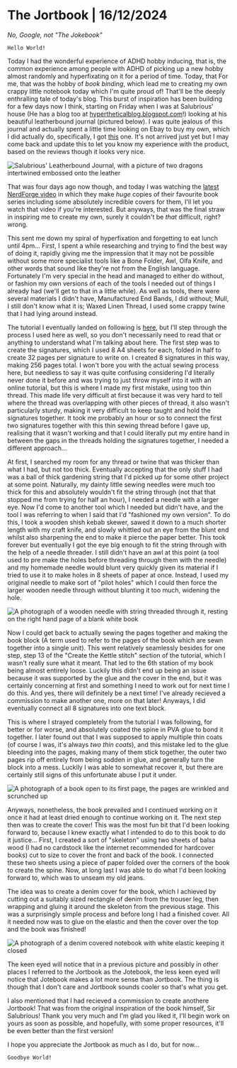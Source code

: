 # The Jortbook | 16/12/2024
*No, Google, not "The Jokebook"*

`Hello World!`

Today I had the wonderful experience of ADHD hobby inducing, that is, the common experience among people with ADHD of picking up a new hobby almost randomly and hyperfixating on it for a period of time. Today, that  For me, that was the hobby of *book binding*, which lead me to creating my own crappy little notebook today which I'm quite proud of! That'll be the deeply enthralling tale of today's blog. This burst of inspiration has been building for a few days now I think, starting on Friday when I was at Salubrious' house (He has a blog too at [hypertheticalblog.blogspot.com](https://hypertheticalblog.blogspot.com/?m=1)!) looking at his beautiful leatherbound journal (pictured below). I was quite jealous of this journal and actually spent a little time looking on Ebay to buy my own, which I did actually do, specifically, I got [this](https://www.ebay.co.uk/itm/204337204935?itmmeta=01JF5DB8ZCM5CJG6FQ06JG9V3V&hash=item2f93724ec7:g:A4oAAOSwOtRhlspT) one. It's not arrived just yet but I may come back and update this to let you know my experience with the product, based on the reviews though it looks very nice.

![Salubrious' Leatherbound Journal, with a picture of two dragons intertwined embossed onto the leather](../images/Salubrious%20Journal.jpg)

That was four days ago now though, and today I was watching the [latest NerdForge video](https://www.youtube.com/watch?v=13coGQUp3ck) in which they make *huge* copies of their favourite book series including some absolutely incredible covers for them, I'll let you watch that video if you're interested. But anyways, that was the final straw in inspiring me to create my own, surely it couldn't be *that* difficult, right? wrong.

This sent me down my spiral of hyperfixation and forgetting to eat lunch until 4pm... First, I spent a while researching and trying to find the best way of doing it, rapidly giving me the impression that it may not be possible without some more specialist tools like a Bone Folder, Awl, Olfa Knife, and other words that sound like they're not from the English language. Fortunately I'm very special in the head and managed to either do without, or fashion my own versions of each of the tools I needed out of things I already had (we'll get to that in a little while). As well as tools, there were several materials I didn't have, Manufactured End Bands, I did without; Mull, I still don't know what it is; Waxed Linen Thread, I used some crappy twine that I had lying around instead.

The tutorial I eventually landed on following is [here](https://blog.papercraftpanda.com/tutorial-how-to-create-a-casebinding-part-i/), but I'll step through the process I used here as well, so you don't necessarily need to read that or anything to understand what I'm talking about here. The first step was to create the signatures, which I used 8 A4 sheets for each, folded in half to create 32 pages per signature to write on. I created 8 signatures in this way, making 256 pages total. I won't bore you with the actual sewing process here, but needless to say it was quite confusing considering I'd literally never done it before and was trying to just throw myself into it with an online tutorial, but this is where I made my first mistake, using too thin thread. This made life very difficult at first because it was very hard to tell where the thread was overlapping with other pieces of thread, it also wasn't particularly sturdy, making it very difficult to keep taught and hold the signatures together. It took me probably an hour or so to connect the first two signatures together with this thin sewing thread before I gave up, realising that it wasn't working and that I could literally put my entire hand in between the gaps in the threads holding the signatures together, I needed a different approach...

At first, I searched my room for any thread or twine that was thicker than what I had, but not too thick. Eventually accepting that the only stuff I had was a ball of thick gardening string that I'd picked up for some other project at some point. Naturally, my dainty little sewing needles were much too thick for this and absolutely wouldn't fit the string through (not that that stopped me from trying for half an hour), I needed a needle with a larger eye. Now I'd come to another tool which I needed but didn't have, and the tool I was referring to when I said that I'd "fashioned my own version". To do this, I took a wooden shish kebab skewer, sawed it down to a much shorter length with my craft knife, and slowly whittled out an eye from the blunt end whilst also sharpening the end to make it pierce the paper better. This took forever but eventually I got the eye big enough to fit the string through with the help of a needle threader. I still didn't have an awl at this point (a tool used to pre make the holes before threading through them with the needle) and my homemade needle would blunt very quickly given its material if I tried to use it to make holes in 8 sheets of paper at once. Instead, I used my original needle to make sort of "pilot holes" which I could then force the larger wooden needle through without blunting it too much, widening the hole. 

![A photograph of a wooden needle with string threaded through it, resting on the right hand page of a blank white book](../images/Wooden%20Needle.jpg)

Now I could get back to actually sewing the pages together and making the book block (A term used to refer to the pages of the book which are sewn together into a single unit). This went relatively seamlessly besides for one step, step 13 of the "Create the Kettle stitch" section of the tutorial, which I wasn't really sure what it meant. That led to the 6th station of my book being almost entirely loose. Luckily this didn't end up being an issue because it was supported by the glue and the cover in the end, but it was certainly concerning at first and something I need to work out for next time I do this. And yes, there will definitely be a next time! I've already recieved a commission to make another one, more on that later! Anyways, I did eventually connect all 8 signatures into one text block.

This is where I strayed completely from the tutorial I was following, for better or for worse, and absolutely coated the spine in PVA glue to bond it together. I later found out that I was supposed to apply multiple thin coats (of course I was, it's always *two thin coats*), and this mistake led to the glue bleeding into the pages, making many of them stick together, the outer two pages rip off entirely from being sodden in glue, and generally turn the block into a mess. Luckily I was able to somewhat recover it, but there are certainly still signs of this unfortunate abuse I put it under.

![A photograph of a book open to its first page, the pages are wrinkled and scrunched up](../images/Jotebook%20Front%20Page.jpg)

Anyways, nonetheless, the book prevailed and I continued working on it once it had at least dried enough to continue working on it. The next step then was to create the cover! This was the most fun bit that I'd been looking forward to, because I knew exactly what I intended to do to this book to do it justice... First, I created a sort of "skeleton" using two sheets of balsa wood (I had no cardstock like the internet recommended for hardcover books) cut to size to cover the front and back of the book. I connected these two sheets using a piece of paper folded over the corners of the book to create the spine. Now, at long last I was able to do what I'd been looking forward to, which was to unseam my old jeans.

The idea was to create a denim cover for the book, which I achieved by cutting out a suitably sized rectangle of denim from the trouser leg, then wrapping and gluing it around the skeleton from the previous stage. This was a surprisingly simple process and before long I had a finished cover. All it needed now was to glue on the elastic and then the cover over the top and the book was finished!

![A photograph of a denim covered notebook with white elastic keeping it closed](../images/Jortbook.jpg)

The keen eyed will notice that in a previous picture and possibly in other places I referred to the Jortbook as the Jotebook, the less keen eyed will notice that Jotebook makes a lot more sense than Jortbook. The thing is though that I don't care and Jortbook sounds cooler so that's what you get.

I also mentioned that I had recieved a commission to create anothere Jortbook! That was from the original inspiration of the book himself, Sir Salubrious! Thank you very much and I'm glad you liked it, I'll begin work on yours as soon as possible, and hopefully, with some proper resources, it'll be even better than the first version!

I hope you appreciate the Jortbook as much as I do, but for now...

`Goodbye World!`